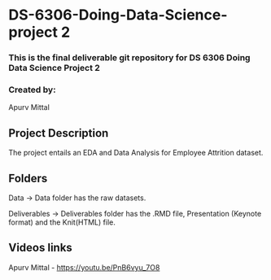 # DS-6306-Doing-Data-Science-project 2
### This is the final deliverable git repository for DS 6306 Doing Data Science Project 2
### Created by: 
Apurv Mittal

## Project Description	
The project entails an EDA and Data Analysis for Employee Attrition dataset.  

## Folders

Data -> Data folder has the raw datasets.  


Deliverables -> Deliverables folder has the .RMD file, Presentation (Keynote format) and the Knit(HTML) file.


## Videos links  

Apurv Mittal - https://youtu.be/PnB6vyu_7O8

 
